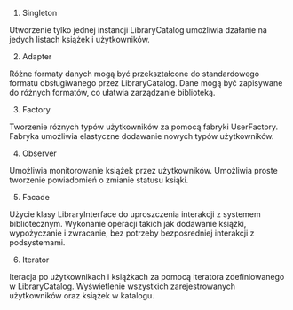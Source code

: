 1. Singleton

Utworzenie tylko jednej instancji  LibraryCatalog umożliwia 
dzałanie na jedych listach książek i użytkowników.

2. Adapter

Różne formaty danych mogą być przekształcone do standardowego formatu obsługiwanego przez LibraryCatalog.
Dane mogą być zapisywane do różnych formatów, co ułatwia zarządzanie biblioteką.

3. Factory

Tworzenie różnych typów użytkowników za pomocą fabryki UserFactory.
Fabryka umożliwia elastyczne dodawanie nowych typów użytkowników.

4. Observer

Umożliwia monitorowanie książek przez użytkowników. 
Umożliwia proste tworzenie powiadomień o zmianie statusu ksiąki.

5. Facade

Użycie klasy LibraryInterface do uproszczenia interakcji z systemem bibliotecznym.
Wykonanie operacji takich jak dodawanie książki, wypożyczanie i zwracanie, bez potrzeby bezpośredniej interakcji z podsystemami.

6. Iterator

Iteracja po użytkownikach i książkach za pomocą iteratora zdefiniowanego w LibraryCatalog.
Wyświetlenie wszystkich zarejestrowanych użytkowników oraz książek w katalogu.

